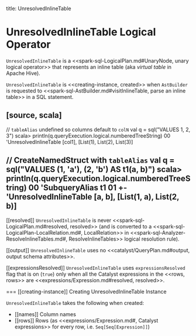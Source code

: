 title: UnresolvedInlineTable

# UnresolvedInlineTable Logical Operator

`UnresolvedInlineTable` is a <<spark-sql-LogicalPlan.md#UnaryNode, unary logical operator>> that represents an inline table (aka _virtual table_ in Apache Hive).

`UnresolvedInlineTable` is <<creating-instance, created>> when `AstBuilder` is requested to <<spark-sql-AstBuilder.md#visitInlineTable, parse an inline table>> in a SQL statement.

[source, scala]
----
// `tableAlias` undefined so columns default to `colN`
val q = sql("VALUES 1, 2, 3")
scala> println(q.queryExecution.logical.numberedTreeString)
00 'UnresolvedInlineTable [col1], [List(1), List(2), List(3)]

// CreateNamedStruct with `tableAlias`
val q = sql("VALUES (1, 'a'), (2, 'b') AS t1(a, b)")
scala> println(q.queryExecution.logical.numberedTreeString)
00 'SubqueryAlias t1
01 +- 'UnresolvedInlineTable [a, b], [List(1, a), List(2, b)]
----

[[resolved]]
`UnresolvedInlineTable` is never <<spark-sql-LogicalPlan.md#resolved, resolved>> (and is converted to a <<spark-sql-LogicalPlan-LocalRelation.md#, LocalRelation>> in <<spark-sql-Analyzer-ResolveInlineTables.md#, ResolveInlineTables>> logical resolution rule).

[[output]]
`UnresolvedInlineTable` uses no <<catalyst/QueryPlan.md#output, output schema attributes>>.

[[expressionsResolved]]
`UnresolvedInlineTable` uses `expressionsResolved` flag that is on (`true`) only when all the Catalyst expressions in the <<rows, rows>> are <<expressions/Expression.md#resolved, resolved>>.

=== [[creating-instance]] Creating UnresolvedInlineTable Instance

`UnresolvedInlineTable` takes the following when created:

* [[names]] Column names
* [[rows]] Rows (as <<expressions/Expression.md#, Catalyst expressions>> for every row, i.e. `Seq[Seq[Expression]]`)
